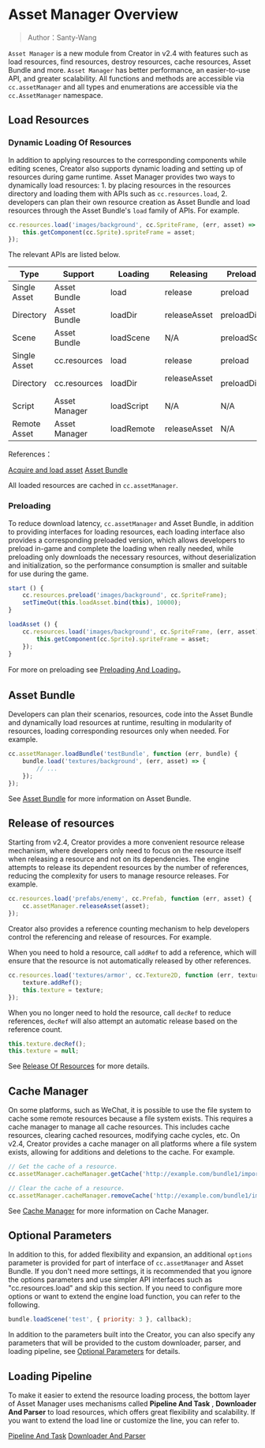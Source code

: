# Asset Manager Overview

> Author：Santy-Wang

`Asset Manager` is a new module from Creator in v2.4 with features such as load resources, find resources, destroy resources, cache resources, Asset Bundle and more. `Asset Manager` has better performance, an easier-to-use API, and greater scalability. All functions and methods are accessible via `cc.assetManager` and all types and enumerations are accessible via the `cc.AssetManager` namespace.

## Load Resources

### Dynamic Loading Of Resources

In addition to applying resources to the corresponding components while editing scenes, Creator also supports dynamic loading and setting up of resources during game runtime. Asset Manager provides two ways to dynamically load resources: 1. by placing resources in the resources directory and loading them with APIs such as `cc.resources.load`, 2. developers can plan their own resource creation as Asset Bundle and load resources through the Asset Bundle's `load` family of APIs. For example.

```js
cc.resources.load('images/background', cc.SpriteFrame, (err, asset) => {
    this.getComponent(cc.Sprite).spriteFrame = asset;
});
```
The relevant APIs are listed below.

Type | Support | Loading | Releasing | Preloading | Querying
-- | -- | -- | -- | -- | --
Single Asset | Asset Bundle | load | release | preload | get
Directory | Asset Bundle | loadDir | releaseAsset | preloadDir  | N/A
Scene | Asset Bundle | loadScene | N/A | preloadScene  | N/A
Single Asset | cc.resources | load | release  | preload  | get
Directory | cc.resources | loadDir | releaseAsset  | preloadDir  | N/A
Script | Asset Manager | loadScript | N/A  | N/A   | N/A
Remote Asset | Asset Manager | loadRemote  | releaseAsset  | N/A | N/A

References：

[Acquire and load asset](../scripting/load-assets.md)
[Asset Bundle](../scripting/asset-bundle.md)

All loaded resources are cached in `cc.assetManager`.

### Preloading

To reduce download latency, `cc.assetManager` and Asset Bundle, in addition to providing interfaces for loading resources, each loading interface also provides a corresponding preloaded version, which allows developers to preload in-game and complete the loading when really needed, while preloading only downloads the necessary resources, without deserialization and initialization, so the performance consumption is smaller and suitable for use during the game.

```js
start () {
    cc.resources.preload('images/background', cc.SpriteFrame);
    setTimeOut(this.loadAsset.bind(this), 10000);
}

loadAsset () {
    cc.resources.load('images/background', cc.SpriteFrame, (err, asset) => {
        this.getComponent(cc.Sprite).spriteFrame = asset;
    });
}
```

For more on preloading see [Preloading And Loading](preload-load.md)。

## Asset Bundle

Developers can plan their scenarios, resources, code into the Asset Bundle and dynamically load resources at runtime, resulting in modularity of resources, loading corresponding resources only when needed. For example.

```js
cc.assetManager.loadBundle('testBundle', function (err, bundle) {
    bundle.load('textures/background', (err, asset) => {
        // ...
    });
});
```

See [Asset Bundle](bundle.md) for more information on Asset Bundle.

## Release of resources

Starting from v2.4, Creator provides a more convenient resource release mechanism, where developers only need to focus on the resource itself when releasing a resource and not on its dependencies. The engine attempts to release its dependent resources by the number of references, reducing the complexity for users to manage resource releases. For example.

```js
cc.resources.load('prefabs/enemy', cc.Prefab, function (err, asset) {
    cc.assetManager.releaseAsset(asset);
});
```
Creator also provides a reference counting mechanism to help developers control the referencing and release of resources. For example.

When you need to hold a resource, call `addRef` to add a reference, which will ensure that the resource is not automatically released by other references.

```js
cc.resources.load('textures/armor', cc.Texture2D, function (err, texture) {
    texture.addRef();
    this.texture = texture;
});
```

When you no longer need to hold the resource, call `decRef` to reduce references, `decRef` will also attempt an automatic release based on the reference count.

```js
this.texture.decRef();
this.texture = null;
```

See [Release Of Resources](release-manager.md) for more details.

## Cache Manager

On some platforms, such as WeChat, it is possible to use the file system to cache some remote resources because a file system exists. This requires a cache manager to manage all cache resources. This includes cache resources, clearing cached resources, modifying cache cycles, etc. On v2.4, Creator provides a cache manager on all platforms where a file system exists, allowing for additions and deletions to the cache. For example.

```js
// Get the cache of a resource.
cc.assetManager.cacheManager.getCache('http://example.com/bundle1/import/9a/9aswe123-dsqw-12xe-123xqawe12.json');

// Clear the cache of a resource.
cc.assetManager.cacheManager.removeCache('http://example.com/bundle1/import/9a/9aswe123-dsqw-12xe-123xqawe12.json');
```

See [Cache Manager](cache-manager.md) for more information on Cache Manager.

## Optional Parameters

In addition to this, for added flexibility and expansion, an additional `options` parameter is provided for part of interface of `cc.assetManager` and Asset Bundle. If you don't need more settings, it is recommended that you ignore the options parameters and use simpler API interfaces such as "cc.resources.load" and skip this section. If you need to configure more options or want to extend the engine load function, you can refer to the following.

```js
bundle.loadScene('test', { priority: 3 }, callback);
```

In addition to the parameters built into the Creator, you can also specify any parameters that will be provided to the custom downloader, parser, and loading pipeline, see [Optional Parameters](options.md) for details.

## Loading Pipeline

To make it easier to extend the resource loading process, the bottom layer of Asset Manager uses mechanisms called **Pipeline And Task** , **Downloader And Parser** to load resources, which offers great flexibility and scalability. If you want to extend the load line or customize the line, you can refer to.

[Pipeline And Task](pipeline-task.md)
[Downloader And Parser](downloader-parser.md)